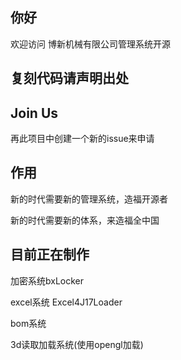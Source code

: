 ## 你好 

欢迎访问 博新机械有限公司管理系统开源

## 复刻代码请声明出处

## Join Us

再此项目中创建一个新的issue来申请

## 作用

新的时代需要新的管理系统，造福开源者

新的时代需要新的体系，来造福全中国

## 目前正在制作

加密系统bxLocker

excel系统 Excel4J17Loader

bom系统

3d读取加载系统(使用opengl加载)





